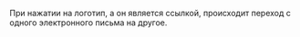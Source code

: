 При нажатии на логотип, а он является ссылкой, происходит переход с одного электронного письма на другое.

